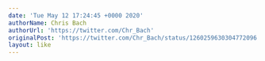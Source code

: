 ```yaml
---
date: 'Tue May 12 17:24:45 +0000 2020'
authorName: Chris Bach
authorUrl: 'https://twitter.com/Chr_Bach'
originalPost: 'https://twitter.com/Chr_Bach/status/1260259630304772096'
layout: like
---
```

